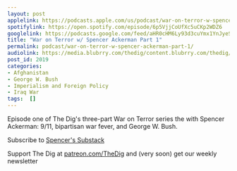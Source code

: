 ```yaml
---
layout: post
applelink: https://podcasts.apple.com/us/podcast/war-on-terror-w-spencer-ackerman-part-1/id1043245989?i=1000534962712
spotifylink: https://open.spotify.com/episode/6p5VjjCoUfXc5uCKp2WDZ6
googlelink: https://podcasts.google.com/feed/aHR0cHM6Ly93d3cuYmx1YnJyeS5jb20vZmVlZHMvdGhlZGlnLnhtbA/episode/aHR0cHM6Ly93d3cudGhlZGlncmFkaW8uY29tLz9wPTIwMTk?sa=X&ved=0CAUQkfYCahcKEwi44f7r1b-AAxUAAAAAHQAAAAAQNg
title: "War on Terror w/ Spencer Ackerman Part 1"
permalink: podcast/war-on-terror-w-spencer-ackerman-part-1/
audiolink: https://media.blubrry.com/thedig/content.blubrry.com/thedig/The_Dig-EP_320-Ackerman.mp3
post_id: 2019
categories: 
- Afghanistan
- George W. Bush
- Imperialism and Foreign Policy
- Iraq War
tags:  []
---
```


Episode one of The Dig's three-part War on Terror series the with Spencer Ackerman: 9/11, bipartisan war fever, and George W. Bush.

Subscribe to [Spencer's Substack](https://www.foreverwars.substack.com/people/2576701-spencer-ackerman)

Support The Dig at [patreon.com/TheDig](http://www.patreon.com/TheDig)  and (very soon) get our weekly newsletter